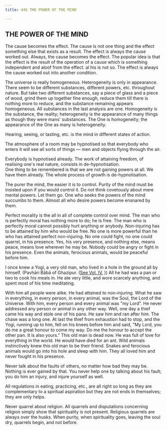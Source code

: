 ```yaml
---
title: 446 THE POWER OF THE MIND

---
```

  

## THE POWER OF THE MIND

The cause becomes the effect. The cause is not one thing and the effect
something else that exists as a result. The effect is always the cause
worked out. Always, the cause becomes the effect. The popular idea is
that the effect is the result of the operation of a cause which is
something independent and aloof from the effect. al his is not so. The
effect is always the cause worked out into another condition.

The universe is really homogeneous. Heterogeneity is only in appearance.
There seem to be different substances, different powers, etc. throughout
nature. But take two different substances, say a piece of glass and a
piece of wood, grind them up together fine enough, reduce them till
there is nothing more to reduce, and the substance remaining appears
homogeneous. All substances in the last analysis are one. Homogeneity is
the substance, the reality; heterogeneity is the appearance of many
things as though they were mans' substances. The One is homogeneity; the
appearance of the One as many is heterogeneity.

Hearing, seeing, or tasting, etc. is the mind in different states of
action.

The atmosphere of a room may be hypnotised so that everybody who enters
it will see all sorts of things — men and objects flying through the
air.

Everybody is hypnotised already. The work of attaining freedom, of
realising one's real nature, consists in de-hypnotisation.  
One thing to be remembered is that we are not gaining powers at all. We
have them already. The whole process of growth is de-hypnotisation.

The purer the mind, the easier it is to control. Purity of the mind must
be insisted upon if you would control it. Do not think covetously about
mere mental powers. Let them go. One who seeks the powers of the mind
succumbs to them. Almost all who desire powers become ensnared by them.

Perfect morality is the all in all of complete control over mind. The
man who is perfectly moral has nothing more to do; he is free. The man
who is perfectly moral cannot possibly hurt anything or anybody.
Non-injuring has to be attained by him who would be free. No one is more
powerful than he who has attained perfect non-injuring. No one could
fight, no one could quarrel, in his presence. Yes, his very presence,
and nothing else, means peace, means love wherever he may be. Nobody
could be angry or fight in his presence. Even the animals, ferocious
animals, would be peaceful before him.

I once knew a Yogi, a very old man, who lived in a hole in the ground
all by himself. (Pavhāri Bābā of Ghazipur. ([See Vol.
IV.](../../volume_4/writings_prose/sketch_of_the_life_of_pavhari_baba.htm)
)) All he had was a pan or two to cook his meals in. He ate very little,
and wore scarcely anything, and spent most of his time meditating.

With him all people were alike. He had attained to non-injuring. What he
saw in everything, in every person, in every animal, was the Soul, the
Lord of the Universe. With him, every person and every animal was "my
Lord". He never addressed any person or animal in any other way. Well,
one day a thief came his way and stole one of his pans. He saw him and
ran after him. The chase was a long one. At last the thief from
exhaustion had to stop, and the Yogi, running up to him, fell on his
knees before him and said, "My Lord, you do me a great honour to come my
way. Do me the honour to accept the other pan. It is also yours." This
old man is dead now. He was full of love for everything in the world. He
would have died for an ant. Wild animals instinctively knew this old man
to be their friend. Snakes and ferocious animals would go into his hole
and sleep with him. They all loved him and never fought in his presence.

Never talk about the faults of others, no matter how bad they may be.
Nothing is ever gained by that. You never help one by talking about his
fault; you do him an injury, and injure yourself as well.

All regulations in eating, practicing, etc., are all right so long as
they are complementary to a spiritual aspiration but they are not ends
in themselves; they are only helps.

Never quarrel about religion. All quarrels and disputations concerning
religion simply show that spirituality is not present. Religious
quarrels are always over the husks. When purity, when spirituality goes,
leaving the soul dry, quarrels begin, and not before.